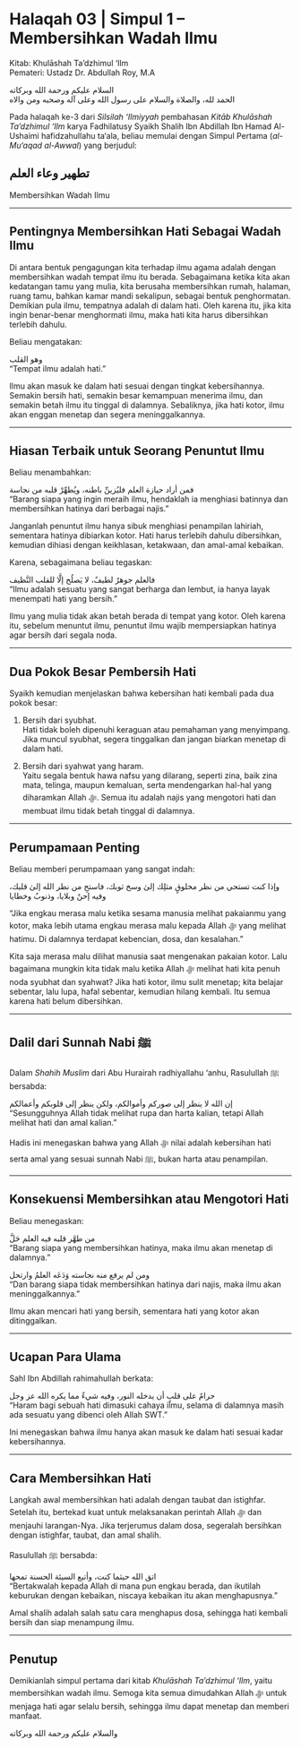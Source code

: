 # Halaqah 03 | Simpul 1 – Membersihkan Wadah Ilmu  
Kitab: Khulāshah Ta’dzhimul ‘Ilm  
Pemateri: Ustadz Dr. Abdullah Roy, M.A  

السلام عليكم ورحمة الله وبركاته  
الحمد لله، والصلاة والسلام على رسول الله وعلى آله وصحبه ومن والاه  

Pada halaqah ke-3 dari *Silsilah ‘Ilmiyyah* pembahasan *Kitāb Khulāshah Ta’dzhimul ‘Ilm* karya Fadhilatusy Syaikh Shalih Ibn Abdillah Ibn Hamad Al-Ushaimi hafidzahullahu ta‘ala, beliau memulai dengan Simpul Pertama (*al-Mu‘aqad al-Awwal*) yang berjudul:  

## تطهير وعاء العلم  
Membersihkan Wadah Ilmu  

---

## Pentingnya Membersihkan Hati Sebagai Wadah Ilmu
Di antara bentuk pengagungan kita terhadap ilmu agama adalah dengan membersihkan wadah tempat ilmu itu berada. Sebagaimana ketika kita akan kedatangan tamu yang mulia, kita berusaha membersihkan rumah, halaman, ruang tamu, bahkan kamar mandi sekalipun, sebagai bentuk penghormatan. Demikian pula ilmu, tempatnya adalah di dalam hati. Oleh karena itu, jika kita ingin benar-benar menghormati ilmu, maka hati kita harus dibersihkan terlebih dahulu.  

Beliau mengatakan:  

وهو القلب  
“Tempat ilmu adalah hati.”  

Ilmu akan masuk ke dalam hati sesuai dengan tingkat kebersihannya. Semakin bersih hati, semakin besar kemampuan menerima ilmu, dan semakin betah ilmu itu tinggal di dalamnya. Sebaliknya, jika hati kotor, ilmu akan enggan menetap dan segera meninggalkannya.  

---

## Hiasan Terbaik untuk Seorang Penuntut Ilmu
Beliau menambahkan:  

فمن أراد حيازة العلم فليُزينِّ باطنه، ويُطهِّرْ قلبه من نجاسة  
“Barang siapa yang ingin meraih ilmu, hendaklah ia menghiasi batinnya dan membersihkan hatinya dari berbagai najis.”  

Janganlah penuntut ilmu hanya sibuk menghiasi penampilan lahiriah, sementara hatinya dibiarkan kotor. Hati harus terlebih dahulu dibersihkan, kemudian dihiasi dengan keikhlasan, ketakwaan, dan amal-amal kebaikan.  

Karena, sebagaimana beliau tegaskan:  

فالعلم جوهرٌ لطيفٌ، لا يَصلُح إلَّا للقلب النَّظيف  
“Ilmu adalah sesuatu yang sangat berharga dan lembut, ia hanya layak menempati hati yang bersih.”  

Ilmu yang mulia tidak akan betah berada di tempat yang kotor. Oleh karena itu, sebelum menuntut ilmu, penuntut ilmu wajib mempersiapkan hatinya agar bersih dari segala noda.  

---

## Dua Pokok Besar Pembersih Hati
Syaikh kemudian menjelaskan bahwa kebersihan hati kembali pada dua pokok besar:  

1. Bersih dari syubhat.  
   Hati tidak boleh dipenuhi keraguan atau pemahaman yang menyimpang. Jika muncul syubhat, segera tinggalkan dan jangan biarkan menetap di dalam hati.  

2. Bersih dari syahwat yang haram.  
   Yaitu segala bentuk hawa nafsu yang dilarang, seperti zina, baik zina mata, telinga, maupun kemaluan, serta mendengarkan hal-hal yang diharamkan Allah ﷻ. Semua itu adalah najis yang mengotori hati dan membuat ilmu tidak betah tinggal di dalamnya.  

---

## Perumpamaan Penting
Beliau memberi perumpamaan yang sangat indah:  

وإذا كنت تستحي من نظر مخلوقٍ مثلِك إلىٰ وسخ ثوبك، فاستحِ من نظر الله إلىٰ قلبك، وفيه إحنٌ وبلايا، وذنوبٌ وخطايا  

“Jika engkau merasa malu ketika sesama manusia melihat pakaianmu yang kotor, maka lebih utama engkau merasa malu kepada Allah ﷻ yang melihat hatimu. Di dalamnya terdapat kebencian, dosa, dan kesalahan.”  

Kita saja merasa malu dilihat manusia saat mengenakan pakaian kotor. Lalu bagaimana mungkin kita tidak malu ketika Allah ﷻ melihat hati kita penuh noda syubhat dan syahwat? Jika hati kotor, ilmu sulit menetap; kita belajar sebentar, lalu lupa, hafal sebentar, kemudian hilang kembali. Itu semua karena hati belum dibersihkan.  

---

## Dalil dari Sunnah Nabi ﷺ
Dalam *Shahih Muslim* dari Abu Hurairah radhiyallahu ‘anhu, Rasulullah ﷺ bersabda:  

إن الله لا ينظر إلى صوركم وأموالكم، ولكن ينظر إلى قلوبكم وأعمالكم  
“Sesungguhnya Allah tidak melihat rupa dan harta kalian, tetapi Allah melihat hati dan amal kalian.”  

Hadis ini menegaskan bahwa yang Allah ﷻ nilai adalah kebersihan hati serta amal yang sesuai sunnah Nabi ﷺ, bukan harta atau penampilan.  

---

## Konsekuensi Membersihkan atau Mengotori Hati
Beliau menegaskan:  

من طهَّر قلبه فيه العلم حَلَّ  
“Barang siapa yang membersihkan hatinya, maka ilmu akan menetap di dalamnya.”  

ومن لم يرفع منه نجاسته وَدَعَه العلمُ وارتحل  
“Dan barang siapa tidak membersihkan hatinya dari najis, maka ilmu akan meninggalkannya.”  

Ilmu akan mencari hati yang bersih, sementara hati yang kotor akan ditinggalkan.  

---

## Ucapan Para Ulama
Sahl Ibn Abdillah rahimahullah berkata:  

حرامٌ على قلبٍ أن يدخله النور، وفيه شيءٌ مما يكره الله عز وجل  
“Haram bagi sebuah hati dimasuki cahaya ilmu, selama di dalamnya masih ada sesuatu yang dibenci oleh Allah SWT.”  

Ini menegaskan bahwa ilmu hanya akan masuk ke dalam hati sesuai kadar kebersihannya.  

---

## Cara Membersihkan Hati
Langkah awal membersihkan hati adalah dengan taubat dan istighfar. Setelah itu, bertekad kuat untuk melaksanakan perintah Allah ﷻ dan menjauhi larangan-Nya. Jika terjerumus dalam dosa, segeralah bersihkan dengan istighfar, taubat, dan amal shalih.  

Rasulullah ﷺ bersabda:  

اتق الله حيثما كنت، وأتبع السيئة الحسنة تمحها  
“Bertakwalah kepada Allah di mana pun engkau berada, dan ikutilah keburukan dengan kebaikan, niscaya kebaikan itu akan menghapusnya.”  

Amal shalih adalah salah satu cara menghapus dosa, sehingga hati kembali bersih dan siap menampung ilmu.  

---

## Penutup
Demikianlah simpul pertama dari kitab *Khulāshah Ta’dzhimul ‘Ilm*, yaitu membersihkan wadah ilmu. Semoga kita semua dimudahkan Allah ﷻ untuk menjaga hati agar selalu bersih, sehingga ilmu dapat menetap dan memberi manfaat.  

والسلام عليكم ورحمة الله وبركاته  
